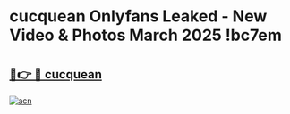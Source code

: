 # cucquean Onlyfans Leaked - New Video & Photos March 2025 !bc7em

# <h2><a href="https://do38dv.iuczelnia.edu.pl?title=cucquean&ref=bc7em">🔗👉 🔴 cucquean</a></h2>

[![acn](https://github.com/user-attachments/assets/0f9c940e-d8b0-45ae-aac7-cd30a18b3e1c)](https://do38dv.iuczelnia.edu.pl?title=cucquean&ref=bc7em)

